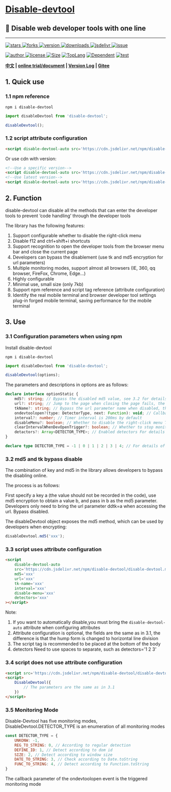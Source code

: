 <h1><a href='https://www.github.com/theajack/disable-devtool'>Disable-devtool</a></h1>

<h2>🚀 Disable web developer tools with one line </h2>

----

<p>
    <a href="https://www.github.com/theajack/disable-devtool/stargazers" target="_black">
        <img src="https://img.shields.io/github/stars/theajack/disable-devtool?logo=github" alt="stars" />
    </a>
    <a href="https://www.github.com/theajack/disable-devtool/network/members" target="_black">
        <img src="https://img.shields.io/github/forks/theajack/disable-devtool?logo=github" alt="forks" />
    </a>
    <a href="https://www.npmjs.com/package/disable-devtool" target="_black">
        <img src="https://img.shields.io/npm/v/disable-devtool?logo=npm" alt="version" />
    </a>
    <a href="https://www.npmjs.com/package/disable-devtool" target="_black">
        <img src="https://img.shields.io/npm/dm/disable-devtool?color=%23ffca28&logo=npm" alt="downloads" />
    </a>
    <a href="https://www.jsdelivr.com/package/npm/disable-devtool" target="_black">
        <img src="https://data.jsdelivr.com/v1/package/npm/disable-devtool/badge" alt="jsdelivr" />
    </a>
    <a href="https://github.com/theajack/disable-devtool/issues"><img src="https://img.shields.io/github/issues-closed/theajack/disable-devtool.svg" alt="issue"></a>
</p>
<p>
    <a href="https://github.com/theajack" target="_black">
        <img src="https://img.shields.io/badge/Author-%20theajack%20-7289da.svg?&logo=github" alt="author" />
    </a>
    <a href="https://www.github.com/theajack/disable-devtool/blob/master/LICENSE" target="_black">
        <img src="https://img.shields.io/github/license/theajack/disable-devtool?color=%232DCE89&logo=github" alt="license" />
    </a>
    <a href="https://cdn.jsdelivr.net/npm/disable-devtool/disable-devtool.min.js"><img src="https://img.shields.io/bundlephobia/minzip/disable-devtool.svg" alt="Size"></a>
    <a href="https://github.com/theajack/disable-devtool/search?l=javascript"><img src="https://img.shields.io/github/languages/top/theajack/disable-devtool.svg" alt="TopLang"></a>
    <a href="https://www.github.com/theajack/disable-devtool"><img src="https://img.shields.io/librariesio/dependent-repos/npm/disable-devtool.svg" alt="Dependent"></a>
    <a href="https://github.com/theajack/disable-devtool/blob/master/test/test-report.txt"><img src="https://img.shields.io/badge/test-passed-44BB44" alt="test"></a>
</p>

**[中文](https://github.com/theajack/disable-devtool/blob/master/README.cn.md) | [online trial/document](https://theajack.gitee.io/disable-devtool) | [Version Log](https://github.com/theajack/disable-devtool/blob/master/helper/version.en.md) | [Gitee](https://gitee.com/theajack/disable-devtool)**

## 1. Quick use

### 1.1 npm reference

```
npm i disable-devtool
```

```js
import disableDevtool from 'disable-devtool';

disableDevtool();
```

### 1.2 script attribute configuration

```html
<script disable-devtool-auto src='https://cdn.jsdelivr.net/npm/disable-devtool/disable-devtool.min.js'></script>
```

Or use cdn with version:

```html
<!--Use a specific version-->
<script disable-devtool-auto src='https://cdn.jsdelivr.net/npm/disable-devtool@x.x.x/disable-devtool.min.js'></script>
<!--Use latest version-->
<script disable-devtool-auto src='https://cdn.jsdelivr.net/npm/disable-devtool@latest/disable-devtool.min.js'></script>
```

## 2. Function

disable-devtool can disable all the methods that can enter the developer tools to prevent ‘code handling’ through the developer tools

The library has the following features:

1. Support configurable whether to disable the right-click menu
2. Disable f12 and ctrl+shift+i shortcuts
3. Support recognition to open the developer tools from the browser menu bar and close the current page
4. Developers can bypass the disablement (use tk and md5 encryption for url parameters)
5. Multiple monitoring modes, support almost all browsers (IE, 360, qq browser, FireFox, Chrome, Edge...)
6. Highly configurable
7. Minimal use, small size (only 7kb)
8. Support npm reference and script tag reference (attribute configuration)
9. Identify the real mobile terminal and browser developer tool settings plug-in forged mobile terminal, saving performance for the mobile terminal

## 3. Use

### 3.1 Configuration parameters when using npm

Install disable-devtool

```
npm i disable-devtool
```

```js
import disableDevtool from 'disable-devtool';

disableDevtool(options);
```

The parameters and descriptions in options are as follows:

```ts
declare interface optionStatic {
    md5?: string; // Bypass the disabled md5 value, see 3.2 for details, the bypass disable is not enabled by default
    url?: string; // Jump to the page when closing the page fails, the default value is localhost
    tkName?: string; // Bypass the url parameter name when disabled, the default is ddtk
    ondevtoolopen?(type: DetectorType, next: Function): void; // Callback for opening the developer panel, the url parameter is invalid when it is enabled, and the type is the monitoring mode, see 3.5 for details
    interval?: number; // Timer interval is 200ms by default
    disableMenu?: boolean; // Whether to disable the right-click menu The default is true
    clearIntervalWhenDevOpenTrigger?: boolean; // Whether to stop monitoring after triggering The default is false
    detactors?: Array<DETECTOR_TYPE>; // Enabled detectors For details of detectors, see 3.5. The default is all, it is recommended to use all
}

declare type DETECTOR_TYPE = -1 | 0 | 1 | 2 | 3 | 4; // For details of the detector, see 3.5
```

### 3.2 md5 and tk bypass disable

The combination of key and md5 in the library allows developers to bypass the disabling online.

The process is as follows:

First specify a key a (the value should not be recorded in the code), use md5 encryption to obtain a value b, and pass in b as the md5 parameter. Developers only need to bring the url parameter ddtk=a when accessing the url. Bypass disabled.

The disableDevtool object exposes the md5 method, which can be used by developers when encrypting:

```js
disableDevtool.md5('xxx');
```

### 3.3 script uses attribute configuration

```html
<script
    disable-devtool-auto
    src='https://cdn.jsdelivr.net/npm/disable-devtool/disable-devtool.min.js'
    md5='xxx'
    url='xxx'
    tk-name='xxx'
    interval='xxx'
    disable-menu='xxx'
    detectors='xxx'
></script>
```

Note:

1. If you want to automatically disable,you must bring the `disable-devtool-auto` attribute when configuring attributes
2. Attribute configuration is optional, the fields are the same as in 3.1, the difference is that the hump form is changed to horizontal line division
3. The script tag is recommended to be placed at the bottom of the body
4. detectors Need to use spaces to separate, such as detectors='1 2 3'

### 3.4 script does not use attribute configuration

```html
<script src='https://cdn.jsdelivr.net/npm/disable-devtool/disable-devtool.min.js'></script>
<script>
    DisableDevtool({
        // The parameters are the same as in 3.1
    })
</script>
```

### 3.5 Monitoring Mode

Disable-Devtool has five monitoring modes, DisableDevtool.DETECTOR_TYPE is an enumeration of all monitoring modes

```js
const DETECTOR_TYPE = {
    UNKONW: -1,
    REG_TO_STRING: 0, // According to regular detection
    DEFINE_ID: 1, // Detect according to dom id
    SIZE: 2, // Detect according to window size
    DATE_TO_STRING: 3, // Check according to Date.toString
    FUNC_TO_STRING: 4, // Detect according to Function.toString
}
```

The callback parameter of the ondevtoolopen event is the triggered monitoring mode
